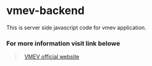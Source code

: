 # vmev-backend
This is server side javascript code for vmev application.

### For more information visit link belowe

> &nbsp;
> [VMEV official website](https://vmev.herokuapp.com/)
> &nbsp;